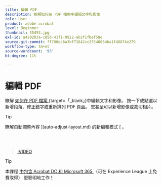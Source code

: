 ```yaml
---
title: 編輯 PDF
description: 瞭解如何在 PDF 檔案中編輯文字和影像
role: User
product: adobe acrobat
level: Beginner
thumbnail: 35493.jpg
exl-id: a420293a-c85b-41f1-9922-ab2f1fbef58e
source-git-commit: ff700ec6a3bf71642cc27540064ba1f48874e279
workflow-type: tm+mt
source-wordcount: '93'
ht-degree: 11%

---
```


# 編輯 PDF

瞭解 [ 如何在 PDF 檔案 ](https://www.adobe.com/tw/acrobat/online/pdf-editor.html) {target=「_blank」}中編輯文字和影像。 按一下或點選以新增段落、修正錯字或重新排列 PDF 頁面。 您甚至可以新增影像或裁切相片。

>[!TIP]
>
>瞭解自動調整內容 ](auto-adjust-layout.md) 的新編輯模式 [ 。

<br> 

>[!VIDEO](https://video.tv.adobe.com/v/35493?hidetitle=true)

>[!TIP]
>
>本課程 [ 中包含 Acrobat DC 和 Microsoft 365 ](https://experienceleague.adobe.com/?recommended=Acrobat-U-1-2021.microsoft365) （可在 Experience League 上免費取得） 更聰明地工作！
